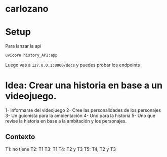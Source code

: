 # carlozano



# Setup 

Para lanzar la api
```bash
uvicorn history_API:app
```

Luego vas a `127.0.0.1:8000/docs` y puedes probar los endpoints






# Idea: Crear una historia en base a un videojuego.


1- Informarse del videojuego
2- Cree las personalidades de los personajes
3- Un guionista para la ambientación
4- Uno para la historia
5- Uno que revise la historia en base a la ambitación y los personajes.


## Contexto
T1: no tiene
T2: T1
T3: T1
T4: T2 y T3
T5: T4, T2 y T3